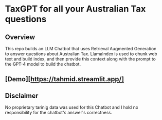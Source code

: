 # TaxGPT for all your Australian Tax questions

## Overview

This repo builds an LLM Chatbot that uses Retrieval Augmented Generation to answer questions about Australian Tax. LlamaIndex is used to chunk web text and build index, and then provide this context along with the prompt to the GPT-4 model to build the chatbot.

## [Demo][https://tahmid.streamlit.app/]

## Disclaimer
No proprietary tarinig data was used for this Chatbot and I hold no responsibility for the chatbot's answer's correctness.
